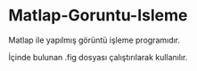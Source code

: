 # Matlap-Goruntu-Isleme
 Matlap ile yapılmış görüntü işleme programıdır.
 
 İçinde bulunan .fig dosyası çalıştırılarak kullanılır. 
 

